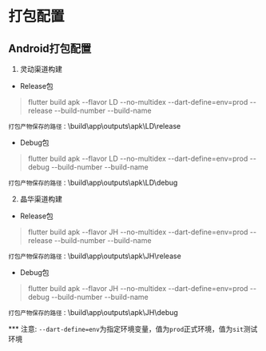 # 打包配置

## Android打包配置
1. 灵动渠道构建
* Release包
> flutter build apk --flavor LD --no-multidex --dart-define=env=prod --release --build-number <versionNumber> --build-name <versionName>

`打包产物保存的路径：`\build\app\outputs\apk\LD\release

* Debug包
> flutter build apk --flavor LD --no-multidex --dart-define=env=prod --debug --build-number <versionNumber> --build-name <versionName>

`打包产物保存的路径：`\build\app\outputs\apk\LD\debug


2. 晶华渠道构建
* Release包
> flutter build apk --flavor JH --no-multidex --dart-define=env=prod --release --build-number <versionNumber> --build-name <versionName>

`打包产物保存的路径：`\build\app\outputs\apk\JH\release

* Debug包
> flutter build apk --flavor JH --no-multidex --dart-define=env=prod --debug --build-number <versionNumber> --build-name <versionName>

`打包产物保存的路径：`\build\app\outputs\apk\JH\debug

*** 注意: `--dart-define=env`为指定环境变量，值为`prod`正式环境，值为`sit`测试环境
